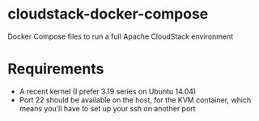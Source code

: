# cloudstack-docker-compose
Docker Compose files to run a full Apache CloudStack environment

# Requirements
 - A recent kernel (I prefer 3.19 series on Ubuntu 14.04)
 - Port 22 should be available on the host, for the KVM container, which means you'll have to set up your ssh on another port
